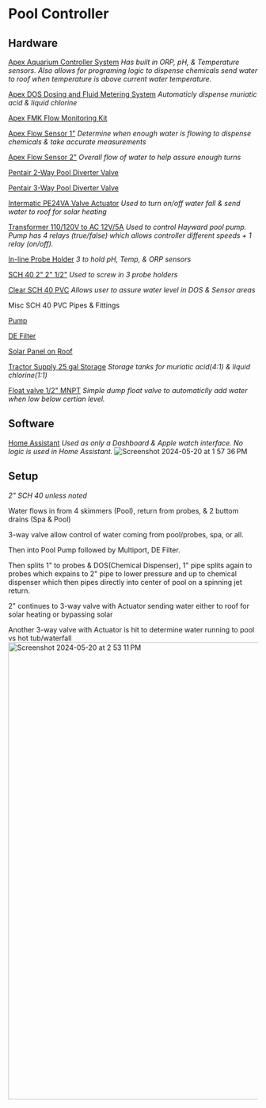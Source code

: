 # Pool Controller

## Hardware

[Apex Aquarium Controller System](https://www.bulkreefsupply.com/a3-apex-controller-system-neptune-systems.html?queryID=9409e28c16d811f17f7a58c95c82f18b&objectID=14772&indexName=brs_prod_m2_default_products)
_Has built in ORP, pH, & Temperature sensors.  Also allows for programing logic to dispense chemicals send water to roof when temperature is above current water temperature._

[Apex DOS Dosing and Fluid Metering System](https://www.bulkreefsupply.com/dos-dosing-and-fluid-metering-system-neptune-systems.html?queryID=0a9b3bd4c198aa5c6f5492fc08fee6e7&objectID=4120&indexName=brs_prod_m2_default_products)
_Automaticly dispense muriatic acid & liquid chlorine_

[Apex FMK Flow Monitoring Kit](https://www.bulkreefsupply.com/fmk-flow-monitoring-kit-neptune-systems.html?queryID=aa8d143f81925cfdd40c157b5db32515&objectID=6041&indexName=brs_prod_m2_default_products)

[Apex Flow Sensor 1"](https://www.bulkreefsupply.com/1-flow-sensor-fs100-neptune-systems.html?queryID=d609a56eb41403af2a0a9bc773b45af4&objectID=6044&indexName=brs_prod_m2_default_products)
_Determine when enough water is flowing to dispense chemicals & take accurate measurements_

[Apex Flow Sensor 2"](https://www.bulkreefsupply.com/2-flow-sensor-fs200-neptune-systems.html?queryID=e13cbb9b12136bece87a24e6f4661131&objectID=6043&indexName=brs_prod_m2_default_products)
_Overall flow of water to help assure enough turns_

[Pentair 2-Way Pool Diverter Valve](https://a.co/d/0Nok9Lb)

[Pentair 3-Way Pool Diverter Valve](https://a.co/d/gXk6q7s) 

[Intermatic PE24VA Valve Actuator](https://a.co/d/9ht9lFy)
_Used to turn on/off water fall & send water to roof for solar heating_

[Transformer 110/120V to AC 12V/5A](https://a.co/d/flX0aWJ)
_Used to control Hayward pool pump.  Pump has 4 relays (true/false) which allows controller different speeds + 1 relay (on/off)._

[In-line Probe Holder](https://www.bulkreefsupply.com/probe-holder.html)
_3 to hold pH, Temp, & ORP sensors_

[SCH 40 2" 2" 1/2"](https://a.co/d/533dbGo)
_Used to screw in 3 probe holders_

[Clear SCH 40 PVC](https://a.co/d/1xcCEcu)
_Allows user to assure water level in DOS & Sensor areas_

Misc SCH 40 PVC Pipes & Fittings

[Pump]()

[DE Filter]()

[Solar Panel on Roof](https://umasolar.com/solar-pool-heater/)

[Tractor Supply 25 gal Storage](https://www.tractorsupply.com/tsc/product/buyers-products-26-gallon-domed-storage-tank)
_Storage tanks for muriatic acid(4:1) & liquid chlorine(1:1)_

[Float valve 1/2" MNPT](https://a.co/d/8fwWH7V)
_Simple dump float valve to automaticlly add water when low below certian level._


## Software
[Home Assistant](https://www.home-assistant.io/)
_Used as only a Dashboard & Apple watch interface.  No logic is used in Home Assistant._
![Screenshot 2024-05-20 at 1 57 36 PM](https://github.com/drewbuerger/poolcontroller/assets/77402847/347d6c11-f8ef-4b85-9748-3a8f2756f847)


## Setup 
_2" SCH 40 unless noted_

Water flows in from 4 skimmers (Pool), return from probes, & 2 buttom drains (Spa & Pool)

3-way valve allow control of water coming from pool/probes, spa, or all.

Then into Pool Pump followed by Multiport, DE Filter.

Then splits 1" to probes & DOS(Chemical Dispenser), 1" pipe splits again to probes which expains to 2" pipe to lower pressure and up to chemical dispenser which then pipes directly into center of pool on a spinning jet return. 

2" continues to 3-way valve with Actuator sending water either to roof for solar heating or bypassing solar

Another 3-way valve with Actuator is hit to determine water running to pool vs hot tub/waterfall
<img width="923" alt="Screenshot 2024-05-20 at 2 53 11 PM" src="https://github.com/drewbuerger/poolcontroller/assets/77402847/ec53ed0d-f859-43b3-9ffa-9911c9c63ba6">


